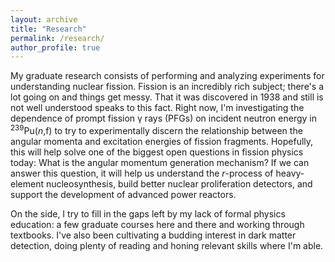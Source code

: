 ```yaml
---
layout: archive
title: "Research"
permalink: /research/
author_profile: true
---
```


My graduate research consists of performing and analyzing experiments for understanding nuclear fission. Fission is an incredibly rich subject; there's a lot going on and things get messy. That it was discovered in 1938 and still is not well understood speaks to this fact. Right now, I'm investigating the dependence of prompt fission γ rays (PFGs) on incident neutron energy in <sup>239</sup>Pu(*n*,f) to try to experimentally discern the relationship between the angular momenta and excitation energies of fission fragments. Hopefully, this will help solve one of the biggest open questions in fission physics today: What is the angular momentum generation mechanism? If we can answer this question, it will help us understand the *r*-process of heavy-element nucleosynthesis, build better nuclear proliferation detectors, and support the development of advanced power reactors.   

On the side, I try to fill in the gaps left by my lack of formal physics education: a few graduate courses here and there and working through textbooks. I've also been cultivating a budding interest in dark matter detection, doing plenty of reading and honing relevant skills where I'm able.
